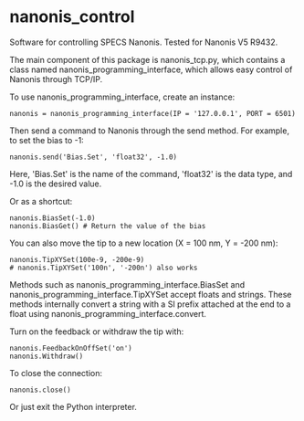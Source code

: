 # nanonis_control

Software for controlling SPECS Nanonis. Tested for Nanonis V5 R9432.

The main component of this package is nanonis_tcp.py, which contains a class named nanonis_programming_interface, which allows easy control of Nanonis through TCP/IP.

To use nanonis_programming_interface, create an instance:
```
nanonis = nanonis_programming_interface(IP = '127.0.0.1', PORT = 6501)
```

Then send a command to Nanonis through the send method. For example, to set the bias to -1:
```
nanonis.send('Bias.Set', 'float32', -1.0)
```

Here, 'Bias.Set' is the name of the command, 'float32' is the data type, and -1.0 is the desired value.

Or as a shortcut:
```
nanonis.BiasSet(-1.0)
nanonis.BiasGet() # Return the value of the bias
```

You can also move the tip to a new location (X = 100 nm, Y = -200 nm):
```
nanonis.TipXYSet(100e-9, -200e-9)
# nanonis.TipXYSet('100n', '-200n') also works
```
Methods such as nanonis_programming_interface.BiasSet and nanonis_programming_interface.TipXYSet accept floats and strings. These methods internally convert a string with a SI prefix attached at the end to a float using nanonis_programming_interface.convert.

Turn on the feedback or withdraw the tip with:
```
nanonis.FeedbackOnOffSet('on')
nanonis.Withdraw()
```

To close the connection:
```
nanonis.close()
```
Or just exit the Python interpreter.
